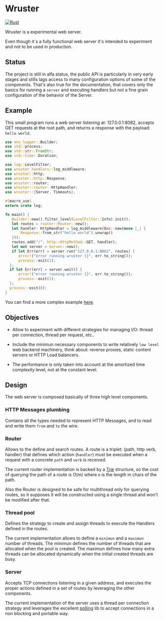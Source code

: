 # Wruster

[![Rust](https://github.com/manelmontilla/wruster/actions/workflows/ci.yml/badge.svg)](https://github.com/manelmontilla/wruster/actions/workflows/ci.yml)

Wruster is a experimental web server.

Even though it´s a fully functional web server it's intended to experiment and
not to be used in production.

## Status

The project is still in alfa status, the public API is particularly in very
early stages and stills lags access to many configuration options of some of
the components. That's also true for the documentation, that covers only the
basics for running a ``server`` and executing handlers but not a fine grain
configuration of the behavior of the Server.

## Example

This small program runs a web server listening at: 127.0.0.1:8082, accepts
GET requests at the root path, and returns a response with the payload: ``hello
world``.

```rust
use env_logger::Builder;
use std::process;
use std::str::FromStr;
use std::time::Duration;

use log::LevelFilter;
use wruster_handlers::log_middleware;
use wruster::http;
use wruster::http::Response;
use wruster::router;
use wruster::router::HttpHandler;
use wruster::{Server, Timeouts};

#[macro_use]
extern crate log;

fn main() {
   Builder::new().filter_level(LevelFilter::Info).init();
   let routes = router::Router::new();
   let handler: HttpHandler = log_middleware(Box::new(move |_| {
       Response::from_str("hello world").unwrap()
   }));
   routes.add("/", http::HttpMethod::GET, handler);
   let mut server = Server::new();
   if let Err(err) = server.run("127.0.0.1:8082", routes) {
      error!("error running wruster {}", err.to_string());
      process::exit(1);
  };
  if let Err(err) = server.wait() {
      error!("error running wruster {}", err.to_string());
      process::exit(1);
  };
  process::exit(0);
}
```

You can find a more complex example [here](wrustatic/src/main.rs).

## Objectives

- Allow to experiment with different strategies for managing I/O: thread per
connection, thread per request, etc..

- Include the minimun necessary components to write relatively ``low level`` web
backend machinery, think about: reverse proxies, static content servers or
HTTP Load balancers.

- The performance is only taken into account at the amortized time complexity
level, not at the constant level.

## Design

The web server is composed basically of three high level components.

### HTTP Messages plumbing

Contains all the types needed to represent HTTP Messages, and to
read and write them ``from`` and ``to`` the wire.

### Router

Allows to the define and search routes. A route is a triplet: (path, http verb, handler)
that defines which action (``handler``) must be executed when a request with a concrete
``path`` and ``verb`` is received.

The current router implementation is backed by a
[Trie](https://en.wikipedia.org/wiki/Trie) structure, so the cost of querying
the path of a route is O(m) where ``m`` is the length in chars of the path.

Also the Router is designed to be safe for multithread only for querying routes,
so it supposes it will be constructed using a single thread and won't be modified
after that.

### Thread pool

Defines the strategy to create and assign threads to execute the Handlers
defined in the routes.

The current implementation allows to define a ``minimun`` and a ``maximun``
number of threads. The minimun defines the number of threads that are allocated
when the pool is created. The maximun defines how many extra threads can be
allocated dynamically when the initial created threads are busy.

### Server

Accepts TCP connections listening in a given address, and executes the proper actions
defined in a set of routes by leveraging the other components.

The current implementation of the server uses a thread per connection strategy
and leverages the excellent [polling](https://github.com/smol-rs/polling) lib
to accept connections in a non blocking and portable way.
